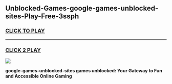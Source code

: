 
## Unblocked-Games-google-games-unblocked-sites-Play-Free-3ssph
<h3>
<a href="https://premium76.site?title=google-games-unblocked-sites&ref=21A">CLICK TO PLAY</a></h3>
<hr>

<h3>
<a href="https://premium76.site?title=google-games-unblocked-sites&ref=21A">CLICK 2 PLAY</a>
  
</h3>

<a href="https://premium76.site?title=google-games-unblocked-sites&ref=21A"><img src="https://clearcache.store/games.png"></a>


**google-games-unblocked-sites games unblocked: Your Gateway to Fun and Accessible Online Gaming**
